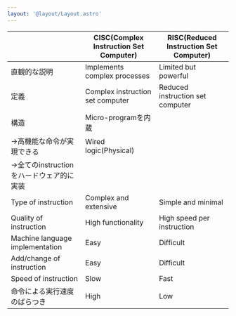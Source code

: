 ```yaml
---
layout: '@layout/Layout.astro'
---
```

||**CISC**(Complex Instruction Set Computer)|**RISC**(Reduced Instruction Set Computer)|
| --- | --- | --- |
|直観的な説明| Implements complex processes | Limited but powerful |
|定義| Complex instruction set computer | Reduced instruction set computer |
|構造| Micro-programを内蔵
→高機能な命令が実現できる | Wired logic(Physical)
→全てのinstructionをハードウェア的に実装 |
| Type of instruction | Complex and extensive | Simple and minimal |
| Quality of instruction | High functionality | High speed per instruction |
| Machine language implementation | Easy | Difficult |
| Add/change of instruction | Easy | Difficult |
| Speed of instruction | Slow | Fast |
| 命令による実行速度のばらつき | High | Low |
